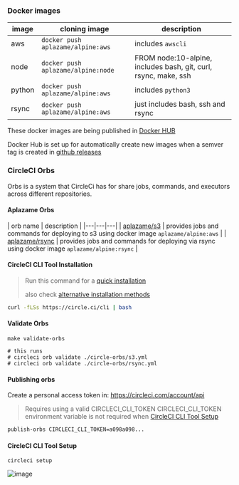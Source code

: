 

### Docker images

| image | cloning image | description |
|---|---|---|
| aws | `docker push aplazame/alpine:aws` | includes `awscli` |
| node | `docker push aplazame/alpine:node` | FROM node:10-alpine, includes bash, git, curl, rsync, make, ssh |
| python | `docker push aplazame/alpine:aws` | includes `python3` |
| rsync | `docker push aplazame/alpine:aws` | just includes bash, ssh and rsync |

These docker images are being published in [Docker HUB](https://hub.docker.com/r/aplazame/alpine)

Docker Hub is set up for automatically create new images when a semver tag is created in [github releases](./releases)


### CircleCI Orbs

Orbs is a system that CircleCi has for share jobs, commands, and executors across different repositories.

#### Aplazame Orbs

| orb name | description |
|---|---|---|
| [aplazame/s3](https://circleci.com/orbs/registry/orb/aplazame/s3) | provides jobs and commands for deploying to s3 using docker image `aplazame/alpine:aws` |
| [aplazame/rsync](https://circleci.com/orbs/registry/orb/aplazame/rsync) | provides jobs and commands for deploying via rsync using docker image `aplazame/alpine:rsync` |

#### CircleCI CLI Tool Installation

> Run this command for a [quick installation](https://circleci.com/docs/2.0/local-cli/#quick-installation)
>
> also check [alternative installation methods](https://circleci.com/docs/2.0/local-cli/#alternative-installation-methods)

``` sh
curl -fLSs https://circle.ci/cli | bash
```

#### Validate Orbs

```
make validate-orbs

# this runs
# circleci orb validate ./circle-orbs/s3.yml
# circleci orb validate ./circle-orbs/rsync.yml
```

#### Publishing orbs

Create a personal access token in: https://circleci.com/account/api

> Requires using a valid CIRCLECI_CLI_TOKEN
> CIRCLECI_CLI_TOKEN environment variable is not required when [CircleCI CLI Tool Setup](#circleci-cli-tool-setup)

``` sh
publish-orbs CIRCLECI_CLI_TOKEN=a098a098...
```


#### CircleCI CLI Tool Setup

```
circleci setup
```

![image](https://user-images.githubusercontent.com/2305833/74728531-3a24d400-5243-11ea-8c39-2cef53f2d9fc.png)

